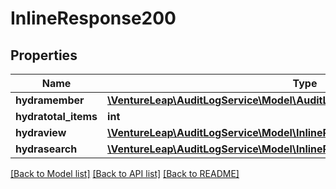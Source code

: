 # InlineResponse200

## Properties
Name | Type | Description | Notes
------------ | ------------- | ------------- | -------------
**hydramember** | [**\VentureLeap\AuditLogService\Model\AuditLogEntryJsonldAuditLogEntryRead[]**](AuditLogEntryJsonldAuditLogEntryRead.md) |  | 
**hydratotal_items** | **int** |  | [optional] 
**hydraview** | [**\VentureLeap\AuditLogService\Model\InlineResponse200Hydraview**](InlineResponse200Hydraview.md) |  | [optional] 
**hydrasearch** | [**\VentureLeap\AuditLogService\Model\InlineResponse200Hydrasearch**](InlineResponse200Hydrasearch.md) |  | [optional] 

[[Back to Model list]](../../README.md#documentation-for-models) [[Back to API list]](../../README.md#documentation-for-api-endpoints) [[Back to README]](../../README.md)

